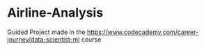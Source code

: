 # Airline-Analysis

Guided Project made in the https://www.codecademy.com/career-journey/data-scientist-ml course
